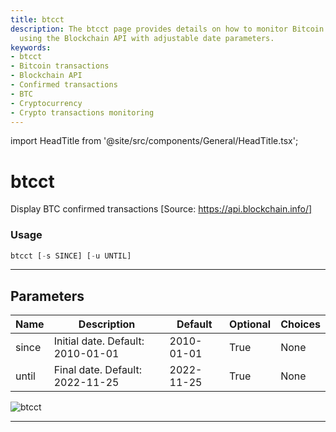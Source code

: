 ```yaml
---
title: btcct
description: The btcct page provides details on how to monitor Bitcoin confirmed transactions
  using the Blockchain API with adjustable date parameters.
keywords:
- btcct
- Bitcoin transactions
- Blockchain API
- Confirmed transactions
- BTC
- Cryptocurrency
- Crypto transactions monitoring
---
```


import HeadTitle from '@site/src/components/General/HeadTitle.tsx';

<HeadTitle title="btcct - Onchain - Crypto - Reference | OpenBB Terminal Docs" />

# btcct

Display BTC confirmed transactions [Source: https://api.blockchain.info/]

### Usage

```python
btcct [-s SINCE] [-u UNTIL]
```

---

## Parameters

| Name | Description | Default | Optional | Choices |
| ---- | ----------- | ------- | -------- | ------- |
| since | Initial date. Default: 2010-01-01 | 2010-01-01 | True | None |
| until | Final date. Default: 2022-11-25 | 2022-11-25 | True | None |

![btcct](https://user-images.githubusercontent.com/46355364/154067586-d80059e8-cf7b-475a-990b-cf2aec7bc646.png)

---
